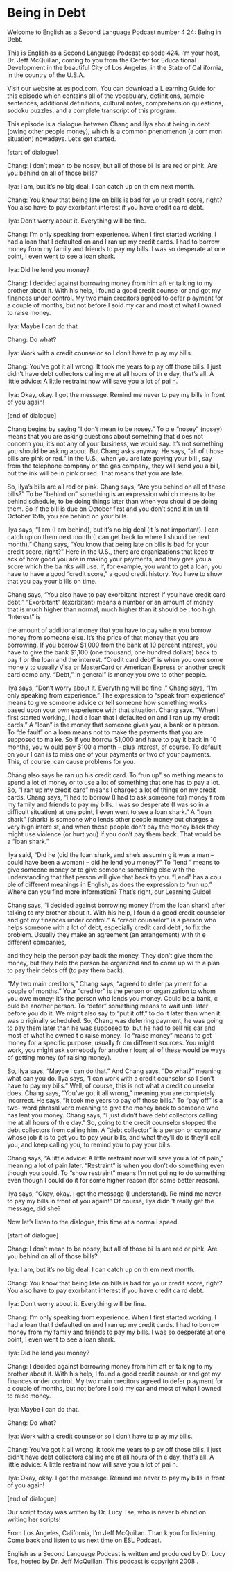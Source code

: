 # Being in Debt

Welcome to English as a Second Language Podcast number 4 24: Being in Debt. 

This is English as a Second Language Podcast episode 424.  I’m your host, Dr. Jeff McQuillan, coming to you from the Center for Educa tional Development in the beautiful City of Los Angeles, in the State of Cal ifornia, in the country of the U.S.A. 

Visit our website at eslpod.com.  You can download a L earning Guide for this episode which contains all of the vocabulary, definitions,  sample sentences, additional definitions, cultural notes, comprehension qu estions, sodoku puzzles, and a complete transcript of this program. 

This episode is a dialogue between Chang and Ilya about  being in debt (owing other people money), which is a common phenomenon (a com mon situation) nowadays.  Let’s get started. 

[start of dialogue] 

Chang:  I don’t mean to be nosey, but all of those bi lls are red or pink.  Are you behind on all of those bills? 

Ilya:  I am, but it’s no big deal.  I can catch up on th em next month. 

Chang:  You know that being late on bills is bad for yo ur credit score, right?  You also have to pay exorbitant interest if you have credit ca rd debt. 

Ilya:  Don’t worry about it.  Everything will be fine. 

Chang:  I’m only speaking from experience.  When I first started working, I had a loan that I defaulted on and I ran up my credit cards.   I had to borrow money from my family and friends to pay my bills.  I was so desperate at one point, I even went to see a loan shark. 

Ilya:  Did he lend you money? 

Chang:  I decided against borrowing money from him aft er talking to my brother about it.  With his help, I found a good credit counse lor and got my finances under control.  My two main creditors agreed to defer p ayment for a couple of months, but not before I sold my car and most of what I owned to raise money.    

 Ilya:  Maybe I can do that. 

Chang:  Do what? 

Ilya:  Work with a credit counselor so I don’t have to p ay my bills. 

Chang:  You’ve got it all wrong.  It took me years to p ay off those bills.  I just didn’t have debt collectors calling me at all hours of th e day, that’s all.  A little advice: A little restraint now will save you a lot of pai n. 

Ilya:  Okay, okay.  I got the message.  Remind me never to  pay my bills in front of you again! 

[end of dialogue] 

Chang begins by saying “I don’t mean to be nosey.”  To b e “nosey” (nosey) means that you are asking questions about something that d oes not concern you; it’s not any of your business, we would say.  It’s not something you should be asking about.  But Chang asks anyway.  He says, “all of t hose bills are pink or red.”  In the U.S., when you are late paying your bill , say from the telephone company or the gas company, they will send you a bill, but  the ink will be in pink or red.  That means that you are late. 

So, Ilya’s bills are all red or pink.  Chang says, “Are you  behind on all of those bills?”  To be “behind on” something is an expression whi ch means to be behind schedule, to be doing things later than when you shoul d be doing them.  So if the bill is due on October first and you don’t send it in un til October 15th, you are behind on your bills. 

Ilya says, “I am (I am behind), but it’s no big deal (it ’s not important).  I can catch up on them next month (I can get back to where I should be next month).” Chang says, “You know that being late on bills is bad for  your credit score, right?” Here in the U.S., there are organizations that keep tr ack of how good you are in making your payments, and they give you a score which the ba nks will use.  If, for example, you want to get a loan, you have to have a good “credit score,” a good credit history.  You have to show that you pay your b ills on time. 

Chang says, “You also have to pay exorbitant interest if you  have credit card debt.”  “Exorbitant” (exorbitant) means a number or an  amount of money that is much higher than normal, much higher than it should be , too high.  “Interest” is  

 the amount of additional money that you have to pay whe n you borrow money from someone else.  It’s the price of that money that you  are borrowing.  If you borrow $1,000 from the bank at 10 percent interest, you  have to give the bank $1,100 (one thousand, one hundred dollars) back to pay f or the loan and the interest.  “Credit card debt” is when you owe some mone y to usually Visa or MasterCard or American Express or another credit card comp any.  “Debt,” in general” is money you owe to other people. 

Ilya says, “Don’t worry about it.  Everything will be fine .”  Chang says, “I’m only speaking from experience.”  The expression to “speak from experience” means to give someone advice or tell someone how something works based upon your own experience with that situation.  Chang says, “When I first started working, I had a loan that I defaulted on and I ran up my credit  cards.”  A “loan” is the money that someone gives you, a bank or a person.  To “de fault” on a loan means not to make the payments that you are supposed to ma ke.  So if you borrow $1,000 and have to pay it back in 10 months, you w ould pay $100 a month – plus interest, of course.  To default on your l oan is to miss one of your payments or two of your payments.  This, of course, can cause  problems for you. 

Chang also says he ran up his credit card.  To “run up” so mething means to spend a lot of money or to use a lot of something that one has to pay a lot.  So, “I ran up my credit card” means I charged a lot of things on  my credit cards.  Chang says, “I had to borrow (I had to ask someone for) money f rom my family and friends to pay my bills.  I was so desperate (I was so in a difficult situation) at one point, I even went to see a loan shark.”  A “loan shark” (shark) is someone who lends other people money but charges a very high intere st, and when those people don’t pay the money back they might use violence (or  hurt you) if you don’t pay them back.  That would be a “loan shark.” 

Ilya said, “Did he (did the loan shark, and she’s assumin g it was a man – could have been a woman) – did he lend you money?”  To “lend ” means to give someone money or to give someone something else with the  understanding that that person will give that back to you.  “Lend” has a cou ple of different meanings in English, as does the expression to “run up.”  Where can  you find more information?  That’s right, our Learning Guide! 

Chang says, “I decided against borrowing money (from the  loan shark) after talking to my brother about it.  With his help, I foun d a good credit counselor and got my finances under control.”  A “credit counselor” is a person who helps someone with a lot of debt, especially credit card debt , to fix the problem. Usually they make an agreement (an arrangement) with th e different companies,  

 and they help the person pay back the money.  They don’t give them the money, but they help the person be organized and to come up wi th a plan to pay their debts off (to pay them back). 

“My two main creditors,” Chang says, “agreed to defer pa yment for a couple of months.”  Your “creditor” is the person or organization to whom you owe money; it’s the person who lends you money.  Could be a bank, c ould be another person. To “defer” something means to wait until later before  you do it.  We might also say to “put it off,” to do it later than when it was o riginally scheduled.  So, Chang was deferring payment, he was going to pay them later than he was supposed to, but he had to sell his car and most of what he owned t o raise money.  To “raise money” means to get money for a specific purpose, usually fr om different sources.  You might work, you might ask somebody for anothe r loan; all of these would be ways of getting money (of raising money). 

So, Ilya says, “Maybe I can do that.”  And Chang says, “Do what?” meaning what can you do.  Ilya says, “I can work with a credit counselor so I don’t have to pay my bills.”  Well, of course, this is not what a credit co unselor does.  Chang says, “You’ve got it all wrong,” meaning you are completely incorrect.  He says, “It took me years to pay off those bills.”  To “pay off” is a two- word phrasal verb meaning to give the money back to someone who has lent you money.  Chang says, “I just didn’t have debt collectors calling me at all hours of th e day.”  So, going to the credit counselor stopped the debt collectors from calling him.  A “debt collector” is a person or company whose job it is to get you to pay your bills, and what they’ll do is they’ll call you, and keep calling you, to remind you  to pay your bills. 

Chang says, “A little advice: A little restraint now will  save you a lot of pain,” meaning a lot of pain later.  “Restraint” is when you  don’t do something even though you could.  To “show restraint” means I’m not goi ng to do something even though I could do it for some higher reason (for some  better reason). 

Ilya says, “Okay, okay.  I got the message (I understand).  Re mind me never to pay my bills in front of you again!”  Of course, Ilya didn ’t really get the message, did she? 

Now let’s listen to the dialogue, this time at a norma l speed. 

[start of dialogue] 

Chang:  I don’t mean to be nosey, but all of those bi lls are red or pink.  Are you behind on all of those bills?  

 Ilya:  I am, but it’s no big deal.  I can catch up on th em next month. 

Chang:  You know that being late on bills is bad for yo ur credit score, right?  You also have to pay exorbitant interest if you have credit ca rd debt. 

Ilya:  Don’t worry about it.  Everything will be fine. 

Chang:  I’m only speaking from experience.  When I first started working, I had a loan that I defaulted on and I ran up my credit cards.   I had to borrow money from my family and friends to pay my bills.  I was so desperate at one point, I even went to see a loan shark. 

Ilya:  Did he lend you money? 

Chang:  I decided against borrowing money from him aft er talking to my brother about it.  With his help, I found a good credit counse lor and got my finances under control.  My two main creditors agreed to defer p ayment for a couple of months, but not before I sold my car and most of what I owned to raise money.   

Ilya:  Maybe I can do that. 

Chang:  Do what? 

Ilya:  Work with a credit counselor so I don’t have to p ay my bills. 

Chang:  You’ve got it all wrong.  It took me years to p ay off those bills.  I just didn’t have debt collectors calling me at all hours of th e day, that’s all.  A little advice: A little restraint now will save you a lot of pai n. 

Ilya:  Okay, okay.  I got the message.  Remind me never to  pay my bills in front of you again! 

[end of dialogue] 

Our script today was written by Dr. Lucy Tse, who is never b ehind on writing her scripts!   

From Los Angeles, California, I’m Jeff McQuillan.  Than k you for listening.  Come back and listen to us next time on ESL Podcast. 

 English as a Second Language Podcast is written and produ ced by Dr. Lucy Tse, hosted by Dr. Jeff McQuillan.  This podcast is copyright 2008 .

